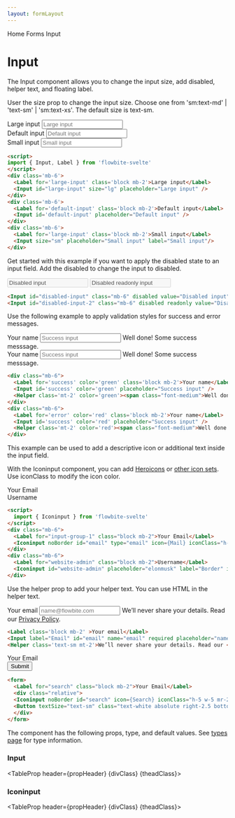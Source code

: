 ```yaml
---
layout: formLayout
---
```


<script>
  import Htwo from '../utils/Htwo.svelte'
  import ExampleDiv from '../utils/ExampleDiv.svelte'
  import TableProp from '../utils/TableProp.svelte'
  import TableDefaultRow from '../utils/TableDefaultRow.svelte'
  import { onMount } from 'svelte';
  import { Input, Label, Helper, Iconinput, Button, Breadcrumb, BreadcrumbItem } from "$lib/index"
  import { Home } from 'svelte-heros'
  import { AtSymbol , Mail, Search } from 'svelte-heros'
  import componentProps1 from '../props/Input.json'
  let items1 = componentProps1.props
  import componentProps2 from '../props/Iconinput.json'
  let items2 = componentProps2.props
  let propHeader = ['Name', 'Type', 'Default']
  let divClass='w-full relative overflow-x-auto shadow-md sm:rounded-lg py-4'
  let theadClass ='text-xs text-gray-700 uppercase bg-gray-50 dark:bg-gray-700 dark:text-white'
  let ref

  onMount(() => {
    ref.focus();
  });
</script>

<Breadcrumb>
  <BreadcrumbItem href="/" icon={Home} variation="solid">Home</BreadcrumbItem>
  <BreadcrumbItem href="/forms">Forms</BreadcrumbItem>
  <BreadcrumbItem>Input</BreadcrumbItem>
</Breadcrumb>

<h1 class="text-3xl w-full dark:text-white py-8">Input</h1>

<p>The Input component allows you to change the input size, add disabled, helper text, and floating label.</p>

<Htwo label="Sizes" />

<p>User the size prop to change the input size. Choose one from 'sm:text-md' | 'text-sm' | 'sm:text-xs'. The default size is text-sm.</p>

<Htwo label="Examples" />

<ExampleDiv>
<div class='mb-6'>
  <Label for='large-input' class='block mb-2'>Large input</Label>
  <Input id="large-input" size="lg" placeholder="Large input" />
</div>
<div class='mb-6'>
  <Label for='default-input' class='block mb-2'>Default input</Label>
  <Input id='default-input' placeholder="Default input" />
</div>
<div class='mb-6'>
  <Label for='large-input' class='block mb-2'>Small input</Label>
  <Input size="sm" placeholder="Small input" label="Small input"/>
</div>
</ExampleDiv>

```html
<script>
import { Input, Label } from 'flowbite-svelte'
</script>
<div class='mb-6'>
  <Label for='large-input' class='block mb-2'>Large input</Label>
  <Input id="large-input" size="lg" placeholder="Large input" />
</div>
<div class='mb-6'>
  <Label for='default-input' class='block mb-2'>Default input</Label>
  <Input id='default-input' placeholder="Default input" />
</div>
<div class='mb-6'>
  <Label for='large-input' class='block mb-2'>Small input</Label>
  <Input size="sm" placeholder="Small input" label="Small input"/>
</div>
```

<Htwo label="Disabled" />

<p>Get started with this example if you want to apply the disabled state to an input field. Add the disabled to change the input to disabled.</p>

<ExampleDiv>
<Input id="disabled-input" class="mb-6" disabled value="Disabled input" />
<Input id="disabled-input-2" class="mb-6" disabled readonly value="Disabled readonly input" />
</ExampleDiv>

```html
<Input id="disabled-input" class="mb-6" disabled value="Disabled input" />
<Input id="disabled-input-2" class="mb-6" disabled readonly value="Disabled readonly input" />
```

<Htwo label="Validation" />

<p>Use the following example to apply validation styles for success and error messages.</p>

<ExampleDiv>
<div class="mb-6">
  <Label for='success' color='green' class='block mb-2'>Your name</Label>
  <Input id='success' color='green' placeholder="Success input" />
  <Helper class='mt-2' color='green'><span class="font-medium">Well done!</span> Some success messsage.</Helper>
</div>
<div class="mb-6">
  <Label for='error' color='red' class='block mb-2'>Your name</Label>
  <Input id='success' color='red' placeholder="Success input" />
  <Helper class='mt-2' color='red'><span class="font-medium">Well done!</span> Some success messsage.</Helper>
</div>
</ExampleDiv>

```html
<div class="mb-6">
  <Label for='success' color='green' class='block mb-2'>Your name</Label>
  <Input id='success' color='green' placeholder="Success input" />
  <Helper class='mt-2' color='green'><span class="font-medium">Well done!</span> Some success messsage.</Helper>
</div>
<div class="mb-6">
  <Label for='error' color='red' class='block mb-2'>Your name</Label>
  <Input id='success' color='red' placeholder="Success input" />
  <Helper class='mt-2' color='red'><span class="font-medium">Well done!</span> Some success messsage.</Helper>
</div>
```

<Htwo label="Input group" />

<p>This example can be used to add a descriptive icon or additional text inside the input field.</p>

<p>With the Iconinput component, you can add <a href="https://flowbite-svelte.vercel.app/icons/heroicons" class="text-blue-700 dark:text-blue-500 hover:underline">Heroicons</a> or <a href="https://svelte-svg-icons.vercel.app/" class="text-blue-700 dark:text-blue-500 hover:underline">other icon sets</a>. Use iconClass to modify the icon color.</p>

<ExampleDiv>
<div class="mb-6">
  <Label for="input-group-1" class="block mb-2">Your Email</Label>
  <Iconinput noBorder id="email" type="email" icon={Mail} iconClass="h-4 w-4 mr-2 dark:text-green-500" placeholder="name@flowbite.com" />
</div>
<div class="mb-6">
  <Label for="website-admin" class="block mb-2">Username</Label>
  <Iconinput id="website-admin" placeholder="elonmusk" label="Border" icon={AtSymbol} iconClass="h-4 w-4 mr-2 dark:text-red-500"/>
</div>
</ExampleDiv>

```html
<script>
  import { Iconinput } from 'flowbite-svelte'
</script>
<div class="mb-6">
  <Label for="input-group-1" class="block mb-2">Your Email</Label>
  <Iconinput noBorder id="email" type="email" icon={Mail} iconClass="h-4 w-4 mr-2 dark:text-green-500" placeholder="name@flowbite.com" />
</div>
<div class="mb-6">
  <Label for="website-admin" class="block mb-2">Username</Label>
  <Iconinput id="website-admin" placeholder="elonmusk" label="Border" icon={AtSymbol} iconClass="h-4 w-4 mr-2 dark:text-red-500"/>
</div>
```

<Htwo label="Helper text" />

<p>Use the helper prop to add your helper text. You can use HTML in the helper text.</p>

<ExampleDiv>
<Label class='block mb-2' >Your email</Label>
<Input label="Email" id="email" name="email" required placeholder="name@flowbite.com"/>
<Helper class='text-sm mt-2'>We’ll never share your details. Read our <a href="/" class="font-medium text-blue-600 hover:underline dark:text-blue-500">Privacy Policy</a>.</Helper>
</ExampleDiv>

```html
<Label class='block mb-2' >Your email</Label>
<Input label="Email" id="email" name="email" required placeholder="name@flowbite.com"/>
<Helper class='text-sm mt-2'>We’ll never share your details. Read our <a href="/" class="font-medium text-blue-600 hover:underline dark:text-blue-500">Privacy Policy</a>.</Helper>
```

<Htwo label="Search input" />

<ExampleDiv>
<form>
  <Label for="search" class="block mb-2">Your Email</Label>
  <div class="relative">
  <Iconinput noBorder id="search" icon={Search} iconClass="h-5 w-5 mr-2 dark:text-green-500" placeholder="Search" class="p-4" />
  <Button textSize="text-sm" class="text-white absolute right-2.5 bottom-2" type="submit">Submit</Button>
  </div>
</form>
</ExampleDiv>

```html
<form>
  <Label for="search" class="block mb-2">Your Email</Label>
  <div class="relative">
  <Iconinput noBorder id="search" icon={Search} iconClass="h-5 w-5 mr-2 dark:text-green-500" placeholder="Search" class="p-4" />
  <Button textSize="text-sm" class="text-white absolute right-2.5 bottom-2" type="submit">Submit</Button>
  </div>
</form>
```

<Htwo label="Props" />

<p>The component has the following props, type, and default values. See <a href="/pages/types">types 
 page</a> for type information.</p>

<h3>Input</h3>

<TableProp header={propHeader} {divClass} {theadClass}>
  <TableDefaultRow items={items1} rowState='hover' />
</TableProp>

<h3>Iconinput</h3>

<TableProp header={propHeader} {divClass} {theadClass}>
  <TableDefaultRow items={items2} rowState='hover' />
</TableProp>

